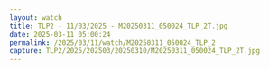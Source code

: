 ```yaml
---
layout: watch
title: TLP2 - 11/03/2025 - M20250311_050024_TLP_2T.jpg
date: 2025-03-11 05:00:24
permalink: /2025/03/11/watch/M20250311_050024_TLP_2
capture: TLP2/2025/202503/20250310/M20250311_050024_TLP_2T.jpg
---
```

